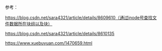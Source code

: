 参考：

https://blog.csdn.net/sara4321/article/details/8609610（通过inode号查找文件数据所在块组以及块）

https://blog.csdn.net/sara4321/article/details/8610135

https://www.xuebuyuan.com/1470659.html

